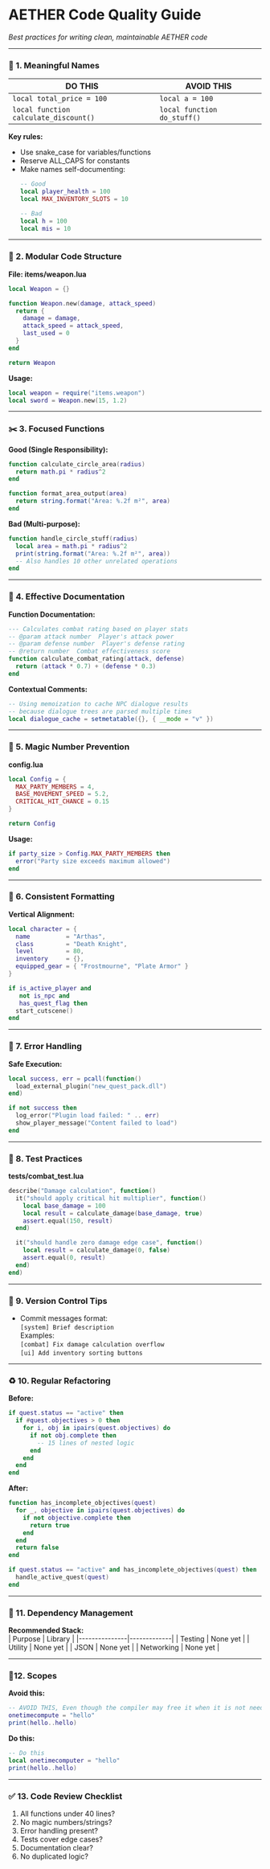 # AETHER Code Quality Guide  
*Best practices for writing clean, maintainable AETHER code*

---

### 📛 1. Meaningful Names  
**DO THIS**              | **AVOID THIS**  
-------------------------|-----------------
`local total_price = 100`|`local a = 100`  
`local function calculate_discount()`|`local function do_stuff()`  

**Key rules:**  
- Use snake_case for variables/functions  
- Reserve ALL_CAPS for constants  
- Make names self-documenting:  
  ```lua
  -- Good
  local player_health = 100
  local MAX_INVENTORY_SLOTS = 10
  
  -- Bad
  local h = 100
  local mis = 10
  ```

---

### 🧩 2. Modular Code Structure  
**File: items/weapon.lua**  
```lua
local Weapon = {}

function Weapon.new(damage, attack_speed)
  return {
    damage = damage,
    attack_speed = attack_speed,
    last_used = 0
  }
end

return Weapon
```

**Usage:**  
```lua
local weapon = require("items.weapon")
local sword = Weapon.new(15, 1.2)
```

---

### ✂️ 3. Focused Functions  
**Good (Single Responsibility):**  
```lua
function calculate_circle_area(radius)
  return math.pi * radius^2
end

function format_area_output(area)
  return string.format("Area: %.2f m²", area)
end
```

**Bad (Multi-purpose):**  
```lua
function handle_circle_stuff(radius)
  local area = math.pi * radius^2
  print(string.format("Area: %.2f m²", area))
  -- Also handles 10 other unrelated operations
end
```

---

### 📝 4. Effective Documentation  
**Function Documentation:**  
```lua
--- Calculates combat rating based on player stats
-- @param attack number  Player's attack power
-- @param defense number  Player's defense rating
-- @return number  Combat effectiveness score
function calculate_combat_rating(attack, defense)
  return (attack * 0.7) + (defense * 0.3)
end
```

**Contextual Comments:**  
```lua
-- Using memoization to cache NPC dialogue results
-- because dialogue trees are parsed multiple times
local dialogue_cache = setmetatable({}, { __mode = "v" })
```

---

### 🎩 5. Magic Number Prevention  
**config.lua**  
```lua
local Config = {
  MAX_PARTY_MEMBERS = 4,
  BASE_MOVEMENT_SPEED = 5.2,
  CRITICAL_HIT_CHANCE = 0.15
}

return Config
```

**Usage:**  
```lua
if party_size > Config.MAX_PARTY_MEMBERS then
  error("Party size exceeds maximum allowed")
end
```

---

### 🧹 6. Consistent Formatting  
**Vertical Alignment:**  
```lua
local character = {
  name          = "Arthas",
  class         = "Death Knight",
  level         = 80,
  inventory     = {},
  equipped_gear = { "Frostmourne", "Plate Armor" }
}

if is_active_player and 
   not is_npc and 
   has_quest_flag then
  start_cutscene()
end
```

---

### 🚨 7. Error Handling  
**Safe Execution:**  
```lua
local success, err = pcall(function()
  load_external_plugin("new_quest_pack.dll")
end)

if not success then
  log_error("Plugin load failed: " .. err)
  show_player_message("Content failed to load")
end
```

---

### 🧪 8. Test Practices  
**tests/combat_test.lua**  
```lua
describe("Damage calculation", function()
  it("should apply critical hit multiplier", function()
    local base_damage = 100
    local result = calculate_damage(base_damage, true)
    assert.equal(150, result)
  end)

  it("should handle zero damage edge case", function()
    local result = calculate_damage(0, false)
    assert.equal(0, result)
  end)
end)
```

---

### 🔄 9. Version Control Tips  
- Commit messages format:  
  `[system] Brief description`  
  Examples:  
  `[combat] Fix damage calculation overflow`  
  `[ui] Add inventory sorting buttons`

---

### ♻️ 10. Regular Refactoring  
**Before:**  
```lua
if quest.status == "active" then
  if #quest.objectives > 0 then
    for i, obj in ipairs(quest.objectives) do
      if not obj.complete then
        -- 15 lines of nested logic
      end
    end
  end
end
```

**After:**  
```lua
function has_incomplete_objectives(quest)
  for _, objective in ipairs(quest.objectives) do
    if not objective.complete then
      return true
    end
  end
  return false
end

if quest.status == "active" and has_incomplete_objectives(quest) then
  handle_active_quest(quest)
end
```

---

### 🚫 11. Dependency Management  
**Recommended Stack:**  
| Purpose       | Library     |
|---------------|-------------|
| Testing       | None yet    |
| Utility       | None yet    |
| JSON          | None yet    |
| Networking    | None yet    |

---

### 🚫12. Scopes
**Avoid this:**
```lua
-- AVOID THIS, Even though the compiler may free it when it is not needed, it slows down compile times and makes your code a bit unmaintainable
onetimecompute = "hello"
print(hello..hello)
```
**Do this:**
```lua
-- Do this
local onetimecomputer = "hello"
print(hello..hello)
```

---

### ✅ 13. Code Review Checklist  
1. All functions under 40 lines?  
2. No magic numbers/strings?  
3. Error handling present?  
4. Tests cover edge cases?  
5. Documentation clear?  
6. No duplicated logic?
